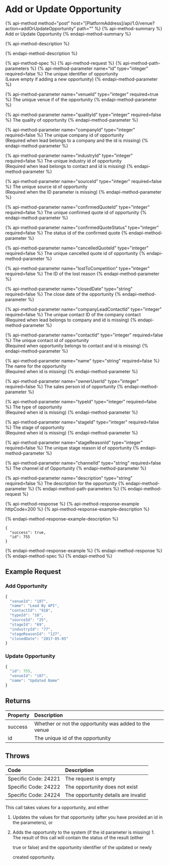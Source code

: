 # Add or Update Opportunity

{% api-method method="post" host="\[PlatformAddress\]/api/1.0/venue?action=addOrUpdateOpportunity" path="" %}
{% api-method-summary %}
Add or Update Opportunity
{% endapi-method-summary %}

{% api-method-description %}

{% endapi-method-description %}

{% api-method-spec %}
{% api-method-request %}
{% api-method-path-parameters %}
{% api-method-parameter name="id" type="integer" required=false %}
The unique identifier of opportunity  
\(Leave empty if adding a new opportunity\)
{% endapi-method-parameter %}

{% api-method-parameter name="venueId" type="integer" required=true %}
The unique venue if of the opportunity
{% endapi-method-parameter %}

{% api-method-parameter name="qualityId" type="integer" required=false %}
The quality of opportunity
{% endapi-method-parameter %}

{% api-method-parameter name="companyId" type="integer" required=false %}
The unique company id of opportunity  
\(Required when lead belongs to a company and the id is missing\)
{% endapi-method-parameter %}

{% api-method-parameter name="industryId" type="integer" required=false %}
The unique industry id of opportunity  
\(Required when lead belongs to contact and id is missing\)
{% endapi-method-parameter %}

{% api-method-parameter name="sourceId" type="integer" required=false %}
The unique source id of opportunity  
\(Required when the ID parameter is missing\)
{% endapi-method-parameter %}

{% api-method-parameter name="confirmedQuoteId" type="integer" required=false %}
The unique confirmed quote id of opportunity
{% endapi-method-parameter %}

{% api-method-parameter name="confirmedQuoteStatus" type="integer" required=false %}
The status id of the confirmed quote
{% endapi-method-parameter %}

{% api-method-parameter name="cancelledQuoteId" type="integer" required=false %}
The unique cancelled quote id of opportunity
{% endapi-method-parameter %}

{% api-method-parameter name="lostToCompetition" type="integer" required=false %}
The ID of the lost reason
{% endapi-method-parameter %}

{% api-method-parameter name="closedDate" type="string" required=false %}
The close date of the opportunity
{% endapi-method-parameter %}

{% api-method-parameter name="companyLeadContactId" type="integer" required=false %}
The unique contact ID of the company contact  
\(Required when lead belongs to company and id is missing\)
{% endapi-method-parameter %}

{% api-method-parameter name="contactId" type="integer" required=false %}
The unique contact id of opportunity  
\(Required when opportunity belongs to contact and id is missing\)
{% endapi-method-parameter %}

{% api-method-parameter name="name" type="string" required=false %}
The name for the opportunity  
\(Required when id is missing\)
{% endapi-method-parameter %}

{% api-method-parameter name="ownerUserId" type="integer" required=false %}
The sales person id of opportunity
{% endapi-method-parameter %}

{% api-method-parameter name="typeId" type="integer" required=false %}
The type of opportunity  
\(Required when id is missing\)
{% endapi-method-parameter %}

{% api-method-parameter name="stageId" type="integer" required=false %}
The stage of opportunity  
\(Required when id is missing\)
{% endapi-method-parameter %}

{% api-method-parameter name="stageReasonId" type="integer" required=false %}
The unique stage reason id of opportunity
{% endapi-method-parameter %}

{% api-method-parameter name="channelId" type="string" required=false %}
The channel id of Opportunity
{% endapi-method-parameter %}

{% api-method-parameter name="description" type="string" required=false %}
The description for the opportunity
{% endapi-method-parameter %}
{% endapi-method-path-parameters %}
{% endapi-method-request %}

{% api-method-response %}
{% api-method-response-example httpCode=200 %}
{% api-method-response-example-description %}

{% endapi-method-response-example-description %}

```text
{
  "success": true,
  "id": 755
}
```
{% endapi-method-response-example %}
{% endapi-method-response %}
{% endapi-method-spec %}
{% endapi-method %}

## Example Request

### Add Opportunity

```javascript
{
  "venueId": "107",
  "name": "Lead By API",
  "contactId": "918",
  "typeId": "18",
  "sourceId": "25",
  "stageId": "69",
  "industryId": "77",
  "stageReasonId": "127",
  "closedDate": "2017-05-05"
}
```

### Update Opportunity

```javascript
{
  "id": 755,
  "venueId": "107",
  "name": "Updated Name"
}
```

## Returns

| Property | Description |
| :--- | :--- |
| success | Whether or not the opportunity was added to the venue |
| id | The unique id of the opportunity |

## Throws

| Code | Description |
| :--- | :--- |
| Specific Code: 24221 | The request is empty |
| Specific Code: 24222 | The opportunity does not exist |
| Specific Code: 24224 | The opportunity details are invalid |

This call takes values for a opportunity, and either

1. Updates the values for that opportunity \(after you have provided an id in the parameters\), or
2. Adds the opportunity to the system \(if the id parameter is missing\) 1. The result of this call will contain the status of the result \(either

   true or false\) and the opportunity identifier of the updated or newly

   created opportunity.


